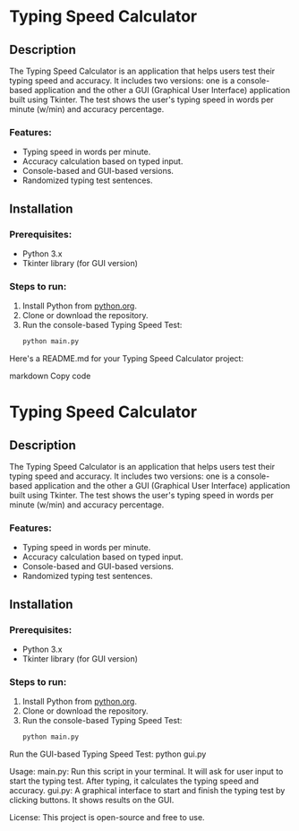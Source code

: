 # Typing Speed Calculator

## Description

The Typing Speed Calculator is an application that helps users test their typing speed and accuracy. It includes two versions: one is a console-based application and the other a GUI (Graphical User Interface) application built using Tkinter. The test shows the user's typing speed in words per minute (w/min) and accuracy percentage.

### Features:
- Typing speed in words per minute.
- Accuracy calculation based on typed input.
- Console-based and GUI-based versions.
- Randomized typing test sentences.

## Installation

### Prerequisites:
- Python 3.x
- Tkinter library (for GUI version)

### Steps to run:
1. Install Python from [python.org](https://www.python.org/downloads/).
2. Clone or download the repository.
3. Run the console-based Typing Speed Test:
   ```bash
   python main.py


Here's a README.md for your Typing Speed Calculator project:

markdown
Copy code
# Typing Speed Calculator

## Description

The Typing Speed Calculator is an application that helps users test their typing speed and accuracy. It includes two versions: one is a console-based application and the other a GUI (Graphical User Interface) application built using Tkinter. The test shows the user's typing speed in words per minute (w/min) and accuracy percentage.

### Features:
- Typing speed in words per minute.
- Accuracy calculation based on typed input.
- Console-based and GUI-based versions.
- Randomized typing test sentences.

## Installation

### Prerequisites:
- Python 3.x
- Tkinter library (for GUI version)

### Steps to run:
1. Install Python from [python.org](https://www.python.org/downloads/).
2. Clone or download the repository.
3. Run the console-based Typing Speed Test:
   ```bash
   python main.py
   
Run the GUI-based Typing Speed Test:
python gui.py

Usage:
main.py: Run this script in your terminal. It will ask for user input to start the typing test. After typing, it calculates the typing speed and accuracy.
gui.py: A graphical interface to start and finish the typing test by clicking buttons. It shows results on the GUI.

License:
This project is open-source and free to use.
